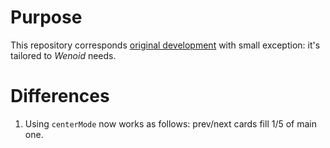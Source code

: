 # Purpose

This repository corresponds [original development](https://github.com/YIZHUANG/react-multi-carousel) with small exception: it's tailored to _Wenoid_ needs.

# Differences

1. Using `centerMode` now works as follows: prev/next cards fill 1/5 of main one.
